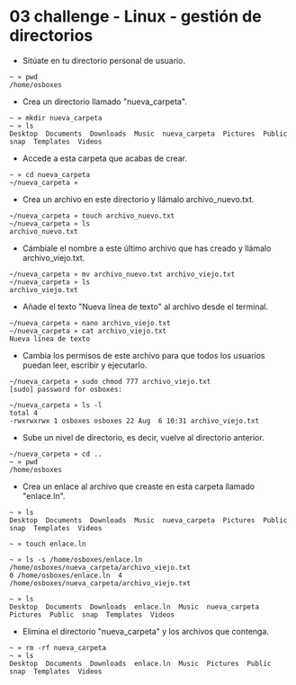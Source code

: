 # 03 challenge - Linux - gestión de directorios

- Sitúate en tu directorio personal de usuario.
```
~ » pwd                                                                                                                                     
/home/osboxes
```
- Crea un directorio llamado "nueva_carpeta".
```
~ » mkdir nueva_carpeta                                                                                                                                                     
~ » ls                                                                                                                                                                      
Desktop  Documents  Downloads  Music  nueva_carpeta  Pictures  Public  snap  Templates  Videos
```
- Accede a esta carpeta que acabas de crear.
```
~ » cd nueva_carpeta                                                                                                                                                        
~/nueva_carpeta »    
```
- Crea un archivo en este directorio y llámalo archivo_nuevo.txt.
```
~/nueva_carpeta » touch archivo_nuevo.txt                                                                                                                                   
~/nueva_carpeta » ls                                                                                                                                                        
archivo_nuevo.txt
```
- Cámbiale el nombre a este último archivo que has creado y llámalo archivo_viejo.txt.
```
~/nueva_carpeta » mv archivo_nuevo.txt archivo_viejo.txt                                                                                                                    
~/nueva_carpeta » ls                                                                                                                                                        
archivo_viejo.txt
```

- Añade el texto "Nueva línea de texto" al archivo desde el terminal.
```
~/nueva_carpeta » nano archivo_viejo.txt                                                                                                                                    
~/nueva_carpeta » cat archivo_viejo.txt                                                                                                                                     
Nueva línea de texto
```

- Cambia los permisos de este archivo para que todos los usuarios puedan leer, escribir y ejecutarlo.
```
~/nueva_carpeta » sudo chmod 777 archivo_viejo.txt                                                                                                                          
[sudo] password for osboxes: 

~/nueva_carpeta » ls -l                                                                                                                                                     
total 4
-rwxrwxrwx 1 osboxes osboxes 22 Aug  6 10:31 archivo_viejo.txt
```

- Sube un nivel de directorio, es decir, vuelve al directorio anterior.
```
~/nueva_carpeta » cd ..  
~ » pwd
/home/osboxes
```
- Crea un enlace al archivo que creaste en esta carpeta llamado "enlace.ln".
```
~ » ls                                                                            Desktop  Documents  Downloads  Music  nueva_carpeta  Pictures  Public  snap  Templates  Videos

~ » touch enlace.ln

~ » ls -s /home/osboxes/enlace.ln /home/osboxes/nueva_carpeta/archivo_viejo.txt                                                                                  
0 /home/osboxes/enlace.ln  4 /home/osboxes/nueva_carpeta/archivo_viejo.txt

~ » ls                                                                                                                                                           
Desktop  Documents  Downloads  enlace.ln  Music  nueva_carpeta  Pictures  Public  snap  Templates  Videos
```

- Elimina el directorio "nueva_carpeta" y los archivos que contenga.

```
~ » rm -rf nueva_carpeta                                                                                                                                               
~ » ls
Desktop  Documents  Downloads  enlace.ln  Music  Pictures  Public  snap  Templates  Videos
```
